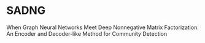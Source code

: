 # SADNG
When Graph Neural Networks Meet Deep Nonnegative Matrix Factorization: An Encoder and Decoder-like Method for Community Detection
